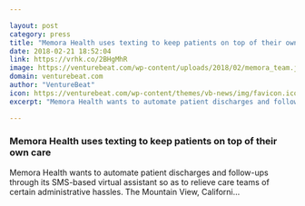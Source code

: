 ```yaml
---

layout: post
category: press
title: "Memora Health uses texting to keep patients on top of their own care"
date: 2018-02-21 18:52:04
link: https://vrhk.co/2BHgMhR
image: https://venturebeat.com/wp-content/uploads/2018/02/memora_team.jpg?fit=5456%2C3632&strip=all
domain: venturebeat.com
author: "VentureBeat"
icon: https://venturebeat.com/wp-content/themes/vb-news/img/favicon.ico
excerpt: "Memora Health wants to automate patient discharges and follow-ups through its SMS-based virtual assistant so as to relieve care teams of certain administrative hassles. The Mountain View, Californi…"

---
```


### Memora Health uses texting to keep patients on top of their own care

Memora Health wants to automate patient discharges and follow-ups through its SMS-based virtual assistant so as to relieve care teams of certain administrative hassles. The Mountain View, Californi…